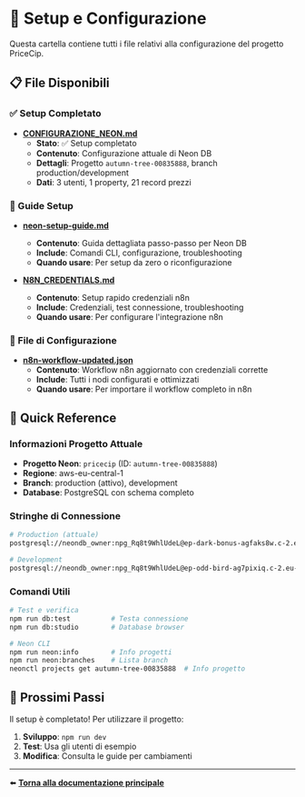 # 🚀 Setup e Configurazione

Questa cartella contiene tutti i file relativi alla configurazione del progetto PriceCip.

## 📋 File Disponibili

### ✅ Setup Completato

- **[CONFIGURAZIONE_NEON.md](./CONFIGURAZIONE_NEON.md)**
  - **Stato**: ✅ Setup completato
  - **Contenuto**: Configurazione attuale di Neon DB
  - **Dettagli**: Progetto `autumn-tree-00835888`, branch production/development
  - **Dati**: 3 utenti, 1 property, 21 record prezzi

### 📖 Guide Setup

- **[neon-setup-guide.md](./neon-setup-guide.md)**
  - **Contenuto**: Guida dettagliata passo-passo per Neon DB
  - **Include**: Comandi CLI, configurazione, troubleshooting
  - **Quando usare**: Per setup da zero o riconfigurazione

- **[N8N_CREDENTIALS.md](./N8N_CREDENTIALS.md)**
  - **Contenuto**: Setup rapido credenziali n8n
  - **Include**: Credenziali, test connessione, troubleshooting
  - **Quando usare**: Per configurare l'integrazione n8n

### 📁 File di Configurazione

- **[n8n-workflow-updated.json](./n8n-workflow-updated.json)**
  - **Contenuto**: Workflow n8n aggiornato con credenziali corrette
  - **Include**: Tutti i nodi configurati e ottimizzati
  - **Quando usare**: Per importare il workflow completo in n8n

## 🎯 Quick Reference

### Informazioni Progetto Attuale
- **Progetto Neon**: `pricecip` (ID: `autumn-tree-00835888`)
- **Regione**: aws-eu-central-1
- **Branch**: production (attivo), development
- **Database**: PostgreSQL con schema completo

### Stringhe di Connessione
```bash
# Production (attuale)
postgresql://neondb_owner:npg_Rq8t9WhlUdeL@ep-dark-bonus-agfaks8w.c-2.eu-central-1.aws.neon.tech/neondb?sslmode=require&channel_binding=require

# Development
postgresql://neondb_owner:npg_Rq8t9WhlUdeL@ep-odd-bird-ag7pixiq.c-2.eu-central-1.aws.neon.tech/neondb?sslmode=require&channel_binding=require
```

### Comandi Utili
```bash
# Test e verifica
npm run db:test          # Testa connessione
npm run db:studio        # Database browser

# Neon CLI
npm run neon:info        # Info progetti
npm run neon:branches    # Lista branch
neonctl projects get autumn-tree-00835888  # Info progetto
```

## 🔄 Prossimi Passi

Il setup è completato! Per utilizzare il progetto:

1. **Sviluppo**: `npm run dev`
2. **Test**: Usa gli utenti di esempio
3. **Modifica**: Consulta le guide per cambiamenti

---

⬅️ **[Torna alla documentazione principale](../README.md)**
